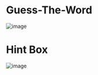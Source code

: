 # Guess-The-Word
![image](https://github.com/ram1234-cell/Guess-The-Word/assets/85500693/0d61209e-d302-493a-a9b9-14a75ce54d20)
# Hint Box
![image](https://github.com/ram1234-cell/Guess-The-Word/assets/85500693/b88bf63d-bd65-420d-9814-f59935e47bb4)

